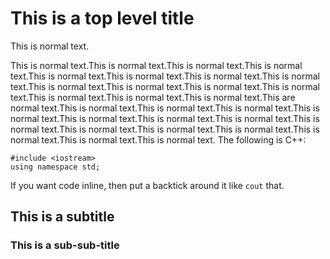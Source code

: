 # This is a top level title

This is normal text.

This is normal text.This is normal text.This is normal text.This is normal text.This is normal text.This is normal text.This is normal text.This is normal text.This is normal text.This is normal text.This is normal text.This is normal text.This is normal text.This is normal text.This is normal text.This are normal text.This is normal text.This is normal text.This is normal text.This is normal text.This is normal text.This is normal text.This is normal text.This is normal text.This is normal text.This is normal text.This is normal text.This is normal text.This is normal text.This is normal text.
The following is C++:
```
#include <iostream>
using namespace std;
```
If you want code inline,
then put a backtick around it like `cout` that.

## This is a subtitle

### This is a sub-sub-title


